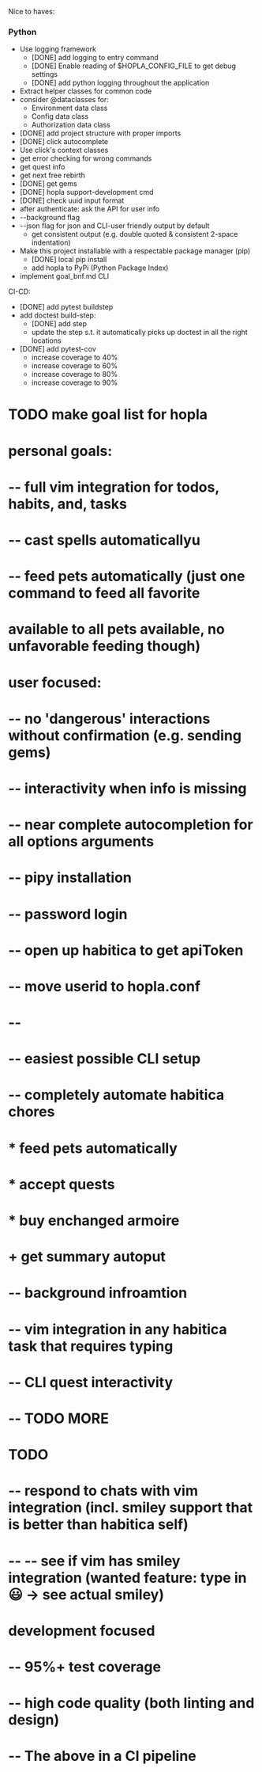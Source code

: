 
Nice to haves:



### Python
* Use logging framework 
  + [DONE] add logging to entry command
  + [DONE] Enable reading of $HOPLA_CONFIG_FILE to get debug settings
  + [DONE] add python logging throughout the application
* Extract helper classes for common code
* consider @dataclasses for:
  + Environment data class 
  + Config data class 
  + Authorization data class
* [DONE] add project structure with proper imports
* [DONE] click autocomplete
* Use click's context classes
* get error checking for wrong commands
* get quest info
* get next free rebirth
* [DONE] get gems
* [DONE] hopla support-development cmd
* [DONE] check uuid input format 
* after authenticate: ask the API for user info
* --background flag 
* --json flag for json and CLI-user friendly output by default
   * get consistent output (e.g. double quoted & consistent 2-space indentation)
* Make this project installable with a respectable package manager (pip)
  + [DONE] local pip install
  + add hopla to PyPi (Python Package Index)
* implement goal_bnf.md CLI 



CI-CD:
* [DONE] add pytest buildstep
* add doctest build-step:
  + [DONE] add step
  + update the step s.t. it automatically picks up doctest in all the right locations
* [DONE] add pytest-cov
  + increase coverage to 40%
  + increase coverage to 60%
  + increase coverage to 80%
  + increase coverage to 90%


# TODO make goal list for hopla
# personal goals:
# -- full vim integration for todos, habits, and, tasks
# -- cast spells automaticallyu
# -- feed pets automatically (just one command to feed all favorite
#                             available to all pets available, no unfavorable feeding though)
#
# user focused:
# -- no 'dangerous' interactions  without confirmation (e.g. sending gems)
# -- interactivity when info is missing
# -- near complete autocompletion for all options arguments
# -- pipy installation
# -- password login
# -- open up habitica to get apiToken
# -- move userid to hopla.conf
# --
# -- easiest possible CLI setup
# -- completely automate habitica chores
#    * feed pets automatically
#    * accept quests
#    * buy enchanged armoire
#      + get summary autoput
# -- background infroamtion
# -- vim integration in any habitica task that requires typing
# -- CLI quest interactivity
# -- TODO MORE
# TODO
# -- respond to chats with vim integration (incl. smiley support that is better than habitica self)
# -- -- see if vim has smiley integration (wanted feature: type in :smiley: -> see actual smiley)

# development focused
# -- 95%+ test coverage
# -- high code quality (both linting and design)
# -- The above in a CI pipeline
